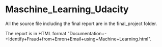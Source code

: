 # Maschine_Learning_Udacity

All the source file including the final report are in the final_project folder.

The report is in HTML format "Documentation+-+Identify+Fraud+from+Enron+Email+using+Machine+Learning.html".
